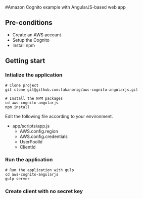 #Amazon Cognito example with AngularJS-based web app 

## Pre-conditions
- Create an AWS account
- Setup the Cognito
- Install npm

## Getting start

### Intialize the application

```
# Clone project
git clone git@github.com:takanorig/aws-cognito-angularjs.git
```

```
# Install the NPM packages
cd aws-cognito-angularjs
npm install
```

Edit the following file according to your environment.

- app/scripts/app.js
  - AWS.config.region
  - AWS.config.credentials
  - UserPoolId
  - ClientId

### Run the application
```
# Run the application with gulp
cd aws-cognito-angularjs
gulp server
```

### Create client with no secret key